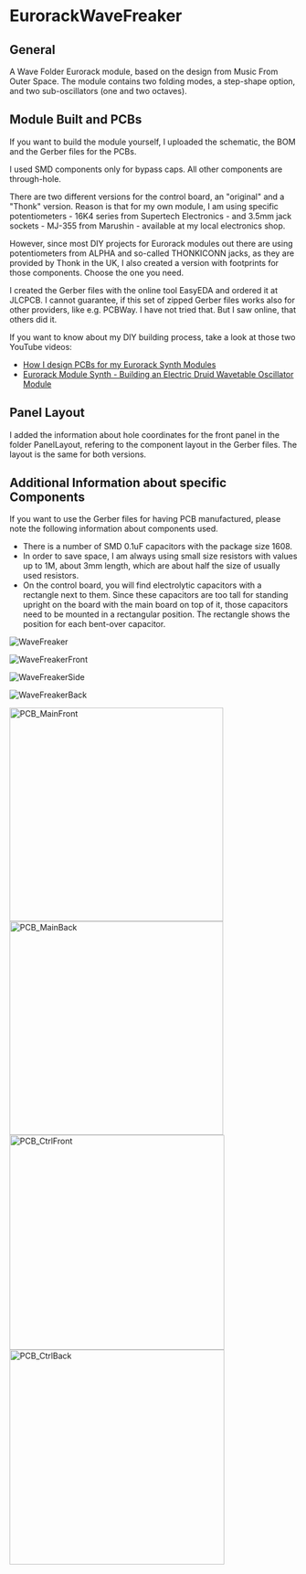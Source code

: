 # EurorackWaveFreaker
## General
A Wave Folder Eurorack module, based on the design from Music From Outer Space.
The module contains two folding modes, a step-shape option, and two sub-oscillators (one and two octaves).

## Module Built and PCBs
If you want to build the module yourself, I uploaded the schematic, the BOM and the Gerber files for the PCBs.

I used SMD components only for bypass caps. All other components are through-hole.

There are two different versions for the control board, an "original" and a "Thonk" version.
Reason is that for my own module, I am using specific potentiometers - 16K4 series from Supertech Electronics - and 3.5mm jack sockets - MJ-355 from Marushin - available at my local electronics shop.

However, since most DIY projects for Eurorack modules out there are using potentiometers from ALPHA and so-called THONKICONN jacks, as they are provided by Thonk in the UK, I also created a version with footprints for those components.
Choose the one you need.

I created the Gerber files with the online tool EasyEDA and ordered it at JLCPCB.
I cannot guarantee, if this set of zipped Gerber files works also for other providers, like e.g. PCBWay. I have not tried that. But I saw online, that others did it.

If you want to know about my DIY building process, take a look at those two YouTube videos:
- [How I design PCBs for my Eurorack Synth Modules](https://youtu.be/pXtuV9Pv-m4)
- [Eurorack Module Synth - Building an Electric Druid Wavetable Oscillator Module](https://youtu.be/ECpdo4HfqLg)

## Panel Layout
I added the information about hole coordinates for the front panel in the folder PanelLayout, refering to the component layout in the Gerber files. The layout is the same for both versions.

## Additional Information about specific Components
If you want to use the Gerber files for having PCB manufactured, please note the following information about components used.

- There is a number of SMD 0.1uF capacitors with the package size 1608.
- In order to save space, I am always using small size resistors with values up to 1M, about 3mm length, which are about half the size of usually used resistors.
- On the control board, you will find electrolytic capacitors with a rectangle next to them. Since these capacitors are too tall for standing upright on the board with the main board on top of it, those capacitors need to be mounted in a rectangular position. The rectangle shows the position for each bent-over capacitor.

![WaveFreaker](https://user-images.githubusercontent.com/97026614/196824804-af77b0a8-b712-40ef-9e81-32e5e2864ccc.jpeg)

![WaveFreakerFront](https://user-images.githubusercontent.com/97026614/196824841-a6f6eb17-96d8-45be-8816-dc57368cfec6.jpeg)

![WaveFreakerSide](https://user-images.githubusercontent.com/97026614/196824897-06b14745-d688-454a-bd55-1fa34c149f8b.jpeg)

![WaveFreakerBack](https://user-images.githubusercontent.com/97026614/196824923-6b84e06e-5777-4ddf-9c54-c3c271998109.jpeg)

<img width="374" alt="PCB_MainFront" src="https://user-images.githubusercontent.com/97026614/196825757-bca84748-d627-4e97-ac2c-e567fcc7ed00.png">

<img width="374" alt="PCB_MainBack" src="https://user-images.githubusercontent.com/97026614/196825792-46e12dd5-2b23-42a9-bfc6-9df340f9e28c.png">

<img width="376" alt="PCB_CtrlFront" src="https://user-images.githubusercontent.com/97026614/196825819-9fb4e846-abb8-4a90-b5a3-e87b9a9848fd.png">

<img width="376" alt="PCB_CtrlBack" src="https://user-images.githubusercontent.com/97026614/196825848-ed629668-8dae-4594-af02-d5eb70f20704.png">
